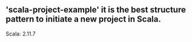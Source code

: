 ## 'scala-project-example' it is the best structure pattern to initiate a new project in Scala. ##

Scala: 2.11.7
